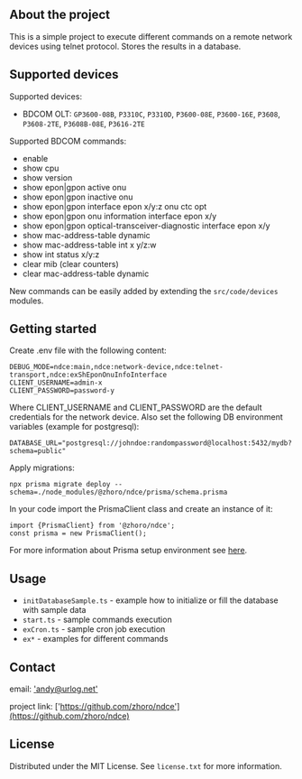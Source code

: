 ## About the project

This is a simple project to execute different commands on a remote network devices using telnet protocol.
Stores the results in a database.

## Supported devices

Supported devices:

- BDCOM OLT: `GP3600-08B`, `P3310C`, `P3310D`, `P3600-08E`, `P3600-16E`, `P3608`, `P3608-2TE`, `P3608B-08E`, `P3616-2TE`

Supported BDCOM commands:

- enable
- show cpu
- show version
- show epon|gpon active onu
- show epon|gpon inactive onu
- show epon|gpon interface epon x/y:z onu ctc opt
- show epon|gpon onu information interface epon x/y
- show epon|gpon optical-transceiver-diagnostic interface epon x/y
- show mac-address-table dynamic
- show mac-address-table int x y/z:w
- show int status x/y:z
- clear mib (clear counters)
- clear mac-address-table dynamic

New commands can be easily added by extending the `src/code/devices` modules.

## Getting started

Create .env file with the following content:

```
DEBUG_MODE=ndce:main,ndce:network-device,ndce:telnet-transport,ndce:exShEponOnuInfoInterface
CLIENT_USERNAME=admin-x
CLIENT_PASSWORD=password-y
```

Where CLIENT_USERNAME and CLIENT_PASSWORD are the default credentials for the network device.
Also set the following DB environment variables (example for postgresql):

```
DATABASE_URL="postgresql://johndoe:randompassword@localhost:5432/mydb?schema=public"
```

Apply migrations:

```
npx prisma migrate deploy --schema=./node_modules/@zhoro/ndce/prisma/schema.prisma
```

In your code import the PrismaClient class and create an instance of it:

```
import {PrismaClient} from '@zhoro/ndce';
const prisma = new PrismaClient();

```

For more information about Prisma setup environment see [here](https://pris.ly/d/getting-started).

## Usage

- `initDatabaseSample.ts` - example how to initialize or fill the database with sample data
- `start.ts` - sample commands execution
- `exCron.ts` - sample cron job execution
- `ex*` - examples for different commands

## Contact

email: ['andy@urlog.net'](mailto:andy@urlog.net)

project link: ['https://github.com/zhoro/ndce'](https://github.com/zhoro/ndce)

## License

Distributed under the MIT License. See `license.txt` for more information.
